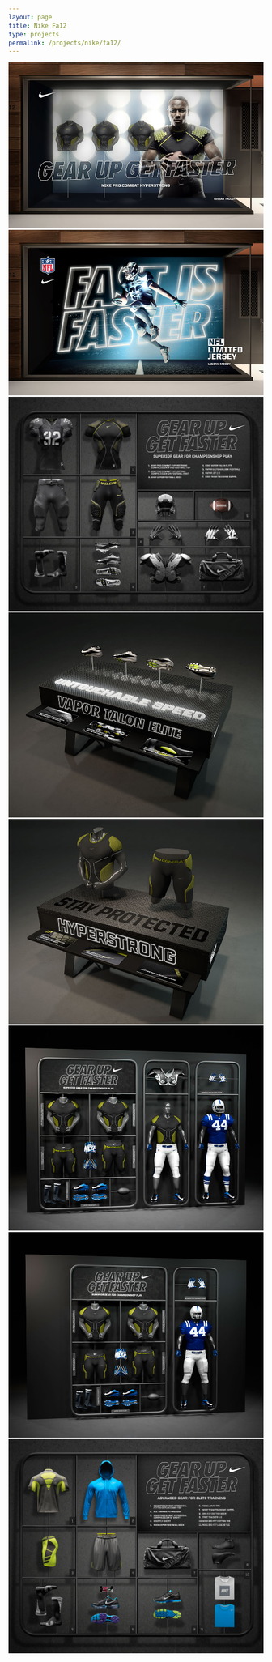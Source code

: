 ```yaml
---
layout: page
title: Nike Fa12
type: projects
permalink: /projects/nike/fa12/
---
```


![](/media/images/Fa12_Gearup_attract1.jpg)
![](/media/images/Fa12_Gearup_attract2.jpg)
![](/media/images/Fa12_Gearup_combat.jpg)
![](/media/images/Fa12_Gearup_connect.jpg)
![](/media/images/Fa12_Gearup_connect2.jpg)
![](/media/images/Fa12_Gearup_engage.jpg)
![](/media/images/Fa12_Gearup_engage2.jpg)
![](/media/images/Fa12_Gearup_training.jpg)